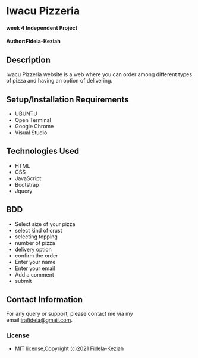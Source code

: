 # Iwacu Pizzeria
#### week 4 Independent Project
#### Author:Fidela-Keziah
## Description
Iwacu Pizzeria website is a web where you can order among different types of pizza and having an option of delivering.
## Setup/Installation Requirements
* UBUNTU
* Open Terminal
* Google Chrome
* Visual Studio
## Technologies Used
* HTML
* CSS
* JavaScript
* Bootstrap
* Jquery
## BDD
* Select size of your pizza
* select kind of crust
* selecting topping
* number of pizza
* delivery option
* confirm the order
* Enter  your name
* Enter your email
* Add a comment
* submit
## Contact Information
For any query or support, please contact me via my email:irafidela@gmail.com.
### License
* MIT license,Copyright (c)2021 Fidela-Keziah